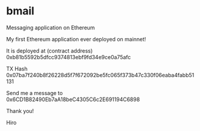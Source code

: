 # bmail
Messaging application on Ethereum

My first Ethereum application ever deployed on mainnet!

It is deployed at (contract address)
0xb81b5592b5dfcc9374813ebf9fd34e9ce0a75afc

TX Hash
0x07ba7f240b8f26228d5f7f672092be5fc065f373b47c330f06eaba4fabb51131

Send me a message to
0x6CD1B82490Eb7aA18beC4305C6c2E691194C6898

Thank you!

Hiro
